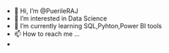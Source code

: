 - 👋 Hi, I’m @PuerileRAJ
- 👀 I’m interested in Data Science
- 🌱 I’m currently learning SQL,Pyhton,Power BI tools
- 📫 How to reach me ...
- 

<!---
PuerileRAJ/PuerileRAJ is a ✨ special ✨ repository because its `README.md` (this file) appears on your GitHub profile.
You can click the Preview link to take a look at your changes.
--->
